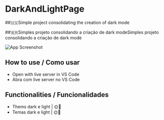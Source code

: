 
# DarkAndLightPage

##🇺🇸Simple project consolidating the creation of dark mode

##🇧🇷Simples projeto consolidando a criação de dark modeSimples projeto consolidando a criação de dark mode

![App Screenshot](https://i.imgur.com/ks9vcMT.png)


## How to use / Como usar

- Open with live server in VS Code
- Abra com live server no VS Code

    
## Functionalities / Funcionalidades

- Thems dark e light  | 🌞🌙 
- Temas dark e light | 🌞🌙 



